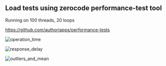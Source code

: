 ## Load tests using zerocode performance-test tool

Running on 100 threads, 20 loops

https://github.com/authorjapps/performance-tests

![operation_time](https://user-images.githubusercontent.com/22593928/168482556-e203ef8b-1306-47bd-8491-e22b15debf1c.png)

![response_delay](https://user-images.githubusercontent.com/22593928/168482690-c85b0d2f-fcfc-4794-8373-6b755b6c6578.png)

![outliers_and_mean](https://user-images.githubusercontent.com/22593928/168483137-27280862-b8f2-419b-9336-e8185fe62db7.png)
